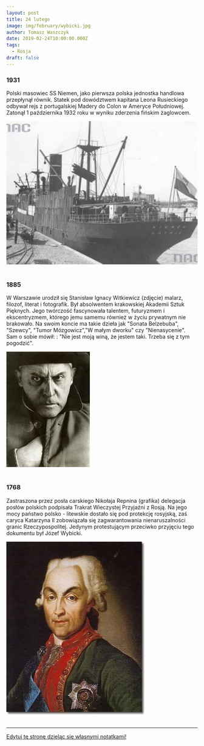 ```yaml
---
layout: post
title: 24 lutego
image: img/february/wybicki.jpg
author: Tomasz Waszczyk
date: 2019-02-24T10:00:00.000Z
tags:
  - Rosja
draft: false
---
```


### 1931

Polski masowiec SS Niemen, jako pierwsza polska jednostka handlowa przepłynął równik.
Statek pod dowództwem kapitana Leona Rusieckiego odbywał rejs z portugalskiej Madery do Colon w Ameryce Południowej. Zatonął 1 października 1932 roku w wyniku zderzenia fińskim żaglowcem.

<img src="./img/february/niemen.jpg"/><br><br>

### 1885

W Warszawie urodził się Stanisław Ignacy Witkiewicz (zdjęcie) malarz, filozof, literat i fotografik.
Był absolwentem krakowskiej Akademii Sztuk Pięknych. Jego twórczość fascynowała talentem, futuryzmem i ekscentryzmem, którego jemu samemu również w życiu prywatnym nie brakowało.
Na swoim koncie ma takie dzieła jak "Sonata Belzebuba", "Szewcy", "Tumor Mózgowicz","W małym dworku" czy "Nienasycenie".
Sam o sobie mówił: : "Nie jest moją winą, że jestem taki. Trzeba się z tym pogodzić".

<img src="./img/february/witkiewicz.jpg"/><br><br>

### 1768

Zastraszona przez posła carskiego Nikołaja Repnina (grafika) delegacja posłów polskich podpisała Trakrat Wieczystej Przyjaźni z Rosją. Na jego mocy państwo polsko - litewskie dostało się pod protekcję rosyjską, zaś caryca Katarzyna II zobowiązała się zagwarantowania nienaruszalności granic Rzeczypospolitej. Jedynym protestującym przeciwko przyjęciu tego dokumentu był Józef Wybicki.

<img src="./img/february/wybicki.jpg"/><br><br>

---

<a href="https://github.com/TomaszWaszczyk/historia.waszczyk.com/edit/master/src/content/february-24.md" target="_blank">Edytuj tę stronę dzieląc się własnymi notatkami!</a>
